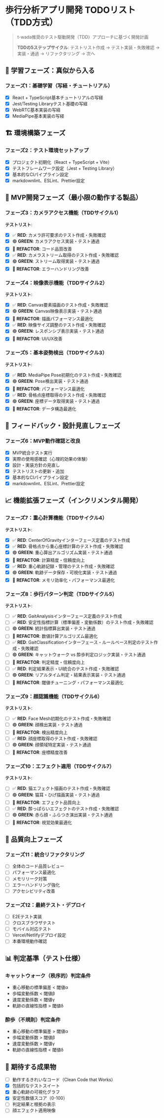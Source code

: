 # 歩行分析アプリ開発 TODOリスト（TDD方式）

> t-wada推奨のテスト駆動開発（TDD）アプローチに基づく開発計画
>
> **TDDの5ステップサイクル**: テストリスト作成 → テスト実装・失敗確認 → 実装・通過 → リファクタリング → 次へ

## 🎯 学習フェーズ：真似から入る

### フェーズ1：基礎学習（写経・チュートリアル）

- [x] React + TypeScript基本チュートリアルの写経
- [x] Jest/Testing Libraryテスト基礎の写経  
- [x] WebRTC基本実装の写経
- [x] MediaPipe基本実装の写経

## 🏗️ 環境構築フェーズ

### フェーズ2：テスト環境セットアップ

- [x] プロジェクト初期化（React + TypeScript + Vite）
- [x] テストフレームワーク設定（Jest + Testing Library）
- [x] 基本的なCIパイプライン設定
- [x] markdownlint、ESLint、Prettier設定

## 🚀 MVP開発フェーズ（最小限の動作する製品）

### フェーズ3：カメラアクセス機能（TDDサイクル1）

**テストリスト**:

- [x] ✅ **RED**: カメラ許可要求のテスト作成・失敗確認
- [x] 🟢 **GREEN**: カメラアクセス実装・テスト通過
- [x] 🔄 **REFACTOR**: コード品質改善
- [x] ✅ **RED**: カメラストリーム取得のテスト作成・失敗確認  
- [x] 🟢 **GREEN**: ストリーム取得実装・テスト通過
- [x] 🔄 **REFACTOR**: エラーハンドリング改善

### フェーズ4：映像表示機能（TDDサイクル2）

**テストリスト**:

- [x] ✅ **RED**: Canvas要素描画のテスト作成・失敗確認
- [x] 🟢 **GREEN**: Canvas映像表示実装・テスト通過  
- [x] 🔄 **REFACTOR**: 描画パフォーマンス最適化
- [x] ✅ **RED**: 映像サイズ調整のテスト作成・失敗確認
- [x] 🟢 **GREEN**: レスポンシブ表示実装・テスト通過
- [x] 🔄 **REFACTOR**: UI/UX改善

### フェーズ5：基本姿勢検出（TDDサイクル3）

**テストリスト**:

- [x] ✅ **RED**: MediaPipe Pose初期化のテスト作成・失敗確認
- [x] 🟢 **GREEN**: Pose検出実装・テスト通過
- [x] 🔄 **REFACTOR**: パフォーマンス最適化
- [x] ✅ **RED**: 骨格点座標取得のテスト作成・失敗確認
- [x] 🟢 **GREEN**: 座標データ取得実装・テスト通過  
- [x] 🔄 **REFACTOR**: データ構造最適化

## 🔄 フィードバック・設計見直しフェーズ

### フェーズ6：MVP動作確認と改良

- [x] MVP統合テスト実行
- [x] 実際の使用感確認（心理的効果の体験）
- [x] 設計・実装方針の見直し
- [x] テストリストの更新・追加
- [x] 基本的なCIパイプライン設定
- [x] markdownlint、ESLint、Prettier設定

## 📈 機能拡張フェーズ（インクリメンタル開発）

### フェーズ7：重心計算機能（TDDサイクル4）

**テストリスト**:

- [x] ✅ **RED**: CenterOfGravityインターフェース定義のテスト作成
- [x] ✅ **RED**: 骨格点から重心座標計算のテスト作成・失敗確認
- [x] 🟢 **GREEN**: 重心算出アルゴリズム実装・テスト通過
- [x] 🔄 **REFACTOR**: 計算精度・信頼度向上
- [x] ✅ **RED**: 重心軌跡記録・管理のテスト作成・失敗確認
- [x] 🟢 **GREEN**: 軌跡データ保存・可視化実装・テスト通過
- [x] 🔄 **REFACTOR**: メモリ効率化・パフォーマンス最適化

### フェーズ8：歩行パターン判定（TDDサイクル5）

**テストリスト**:

- [ ] ✅ **RED**: GaitAnalysisインターフェース定義のテスト作成
- [ ] ✅ **RED**: 安定性指標計算（標準偏差・変動係数）のテスト作成・失敗確認
- [ ] 🟢 **GREEN**: 統計指標算出実装・テスト通過
- [ ] 🔄 **REFACTOR**: 数値計算アルゴリズム最適化
- [ ] ✅ **RED**: GaitClassificationインターフェース・ルールベース判定のテスト作成・失敗確認
- [ ] 🟢 **GREEN**: キャットウォーク vs 酔歩判定ロジック実装・テスト通過
- [ ] 🔄 **REFACTOR**: 判定精度・信頼度向上
- [ ] ✅ **RED**: 判定結果表示・UI統合のテスト作成・失敗確認
- [ ] 🟢 **GREEN**: リアルタイム判定・結果表示実装・テスト通過
- [ ] 🔄 **REFACTOR**: 閾値チューニング・パフォーマンス最適化

### フェーズ9：顔認識機能（TDDサイクル6）

**テストリスト**:

- [ ] ✅ **RED**: Face Mesh初期化のテスト作成・失敗確認
- [ ] 🟢 **GREEN**: 顔検出実装・テスト通過
- [ ] 🔄 **REFACTOR**: 検出精度向上
- [ ] ✅ **RED**: 顔座標取得のテスト作成・失敗確認
- [ ] 🟢 **GREEN**: 顔領域特定実装・テスト通過
- [ ] 🔄 **REFACTOR**: 座標精度改善

### フェーズ10：エフェクト適用（TDDサイクル7）

**テストリスト**:

- [ ] ✅ **RED**: 猫エフェクト描画のテスト作成・失敗確認
- [ ] 🟢 **GREEN**: 猫耳・ひげ描画実装・テスト通過
- [ ] 🔄 **REFACTOR**: エフェクト品質向上
- [ ] ✅ **RED**: 酔っぱらいエフェクトのテスト作成・失敗確認
- [ ] 🟢 **GREEN**: 赤ら顔・ふらつき演出実装・テスト通過
- [ ] 🔄 **REFACTOR**: 視覚効果最適化

## 🔧 品質向上フェーズ

### フェーズ11：統合リファクタリング

- [ ] 全体のコード品質レビュー
- [ ] パフォーマンス最適化
- [ ] メモリリーク対策
- [ ] エラーハンドリング強化
- [ ] アクセシビリティ改善

### フェーズ12：最終テスト・デプロイ

- [ ] E2Eテスト実装
- [ ] クロスブラウザテスト
- [ ] モバイル対応テスト
- [ ] Vercel/Netlifyデプロイ設定
- [ ] 本番環境動作確認

## 📊 判定基準（テスト仕様）

### キャットウォーク（秩序的）判定条件

- 重心移動の標準偏差 < 閾値α
- 歩幅変動係数 < 閾値β  
- 速度変動係数 < 閾値γ
- 軌跡の直線性指標 > 閾値δ

### 酔歩（不規則）判定条件

- 重心移動の標準偏差 > 閾値α
- 歩幅変動係数 > 閾値β
- 速度変動係数 > 閾値γ  
- 軌跡の直線性指標 < 閾値δ

## 🎯 期待する成果物

- [ ] 動作するきれいなコード（Clean Code that Works）
- [x] 包括的なテストスイート
- [x] 重心軌跡の可視化グラフ
- [x] 安定性数値スコア（0-100）
- [ ] 判定結果と根拠の表示
- [ ] 顔エフェクト適用映像
